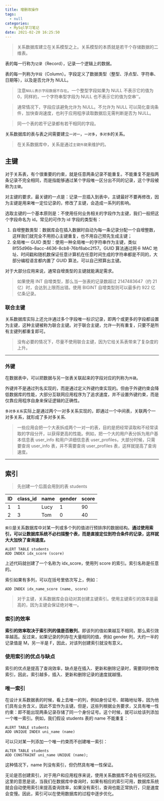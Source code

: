 ```yaml
---
title: 增删改操作
tags:
  - null
categories:
  - MySql学习笔记
date: 2021-02-20 16:25:50
---
```


> 关系数据库建立在关系模型之上。关系模型的本质就是若干个存储数据的二维表。

表的每一行称为`记录`（Record），记录一个逻辑上的数据。

表的每一列称为`字段`（Column）。字段定义了数据类型（整型、浮点型、字符串、日期等），以及是否允许为 NULL。

> 注意`NULL表示字段数据不存在`。一个整型字段如果为 NULL 不表示它的值为 0，同样的，一个字符串型字段为 NULL 也不表示它的值为空串''。

> 通常情况下，字段应该避免允许为 NULL。不允许为 NULL 可以简化查询条件，加快查询速度，也利于应用程序读取数据后无需判断是否为 NULL。

> 同一个表的若干记录都有若干相同的字段。

关系数据库的表与表之间需要建立`一对一`，`一对多`，`多对多`的关系。

> 在关系数据库中，关系是通过`主键外键`来维护的。

## 主键

对于关系表，有个很重要的约束，就是任意两条记录不能重复。不能重复不是指两条记录不完全相同，而是指能够通过某个字段唯一区分出不同的记录，这个字段被称为`主键`。

对主键的要求，最关键的一点是：记录一旦插入到表中，主键最好不要再修改，因为主键是用来唯一定位记录的，修改了主键，会造成一系列的影响。

选取主键的一个基本原则是：不使用任何业务相关的字段作为主键，我们一般把这个字段命名为 id。常见的可作为 id 字段的类型有：

1. 自增整数类型：数据库会在插入数据时自动为每一条记录分配一个自增整数，这样我们就完全不用担心主键重复，也不用自己预先生成主键；
2. 全局唯一 GUID 类型：使用一种全局唯一的字符串作为主键，类似 8f55d96b-8acc-4636-8cb8-76bf8abc2f57。GUID 算法通过网卡 MAC 地址、时间戳和随机数保证任意计算机在任意时间生成的字符串都是不同的，大部分编程语言都内置了 GUID 算法，可以自己预算出主键。

对于大部分应用来说，通常自增类型的主键就能满足需求。

> 如果使用 INT 自增类型，那么当一张表的记录数超过 2147483647（约 21 亿）时，会达到上限而出错。使用 BIGINT 自增类型则可以最多约 922 亿亿条记录。

### 联合主键

关系数据库实际上还允许通过多个字段唯一标识记录，即两个或更多的字段都设置为主键，这种主键被称为联合主键。对于联合主键，允许一列有重复，只要不是所有主键列都重复即可。

> 没有必要的情况下，尽量不使用联合主键，因为它给关系表带来了复杂度的上升。

---

### 外键

在数据表中，可以把数据与另一张表关联起来的字段对应的列称为`外键`。

外键并不是通过列名实现的，而是通过定义外键约束实现的。但由于外键约束会降低数据库的性能，大部分互联网应用程序为了追求速度，并不设置外键约束，而是仅靠应用程序自身来保证逻辑的正确性。

`多对多关系`实际上是通过两个一对多关系实现的，即通过一个中间表，关联两个一对多关系，就形成了多对多关系.

> 一些应用会把一个大表拆成两个一对一的表，目的是把经常读取和不经常读取的字段分开，以获得更高的性能。例如，把一个大的用户表分拆为用户基本信息表 user_info 和用户详细信息表 user_profiles，大部分时候，只需要查询 user_info 表，并不需要查询 user_profiles 表，这样就提高了查询速度。

---

## 索引

> 先创建一个后面会用到的表 students

| ID  | class_id | name | gender | score |
| --- | -------- | ---- | ------ | ----- |
| 1   | 1        | Lucy | 1      | 90    |
| 2   | 3        | Tom  | 0      | 40    |

`索引`是关系数据库中对某一列或多个列的值进行预排序的数据结构。**通过使用索引，可以让数据库系统不必扫描整个表，而是直接定位到符合条件的记录，这样就大大加快了查询速度。**

```
ALERT TABLE students
ADD INDEX idx_score (score)
```

上述代码就创建了一个名称为 idx_score，使用列 score 的索引。索引名称是任意的。

索引如果有多列，可以在括号里依次写上，例如：

```
ADD INDEX idx_name_score (name, score)
```

> 对于主键，关系数据库会自动对其创建主键索引。使用主键索引的效率是最高的，因为主键会保证绝对唯一。

### 索引的效率

**索引的效率取决于索引列的值是否散列**。即该列的值如果越互不相同，那么索引效率越高。反过来，如果记录的列存在大量相同的值，例如 gender 列，大约一半的记录值是 M，另一半是 F，因此，对该列创建索引就没有意义。

### 使用索引的优点与缺点

索引的优点是提高了查询效率，缺点是在插入、更新和删除记录时，需要同时修改索引，因此，索引越多，插入、更新和删除记录的速度就越慢。

### 唯一索引

在设计关系数据表的时候，看上去唯一的列，例如身份证号、邮箱地址等，因为他们具有业务含义，因此不宜作为主键。但是，这些列根据业务要求，又具有唯一性约束：即不能出现两条记录存储了同一个身份证号。这个时候，就可以给该列添加一个唯一索引。例如，我们假设 students 表的 name 不能重复：

```
ALERT TABLE students
ADD UNIQUE INDEX uni_name (name)
```

可以只对某一列添加一个唯一约束而不创建唯一索引：

```
ALTER TABLE students
ADD CONSTRAINT uni_name UNIQUE (name);
```

这种情况下，name 列没有索引，但仍然具有唯一性保证。

无论是否创建索引，对于用户和应用程序来说，使用关系数据库不会有任何区别。这里的意思是说，当我们在数据库中查询时，如果有相应的索引可用，数据库系统就会自动使用索引来提高查询效率，如果没有索引，查询也能正常执行，只是速度会变慢。因此，索引可以在使用数据库的过程中逐步优化。
